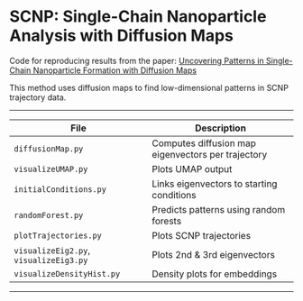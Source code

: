 # SCNP: Single-Chain Nanoparticle Analysis with Diffusion Maps

Code for reproducing results from the paper: [Uncovering Patterns in Single-Chain Nanoparticle Formation with Diffusion Maps](https://drive.google.com/file/d/1-7boAG0BeFYtlzX715l6qX8tP-b2ybJ0/view?usp=sharing)

This method uses diffusion maps to find low-dimensional patterns in SCNP trajectory data.

---

| File | Description |
|------|-------------|
| `diffusionMap.py` | Computes diffusion map eigenvectors per trajectory || `createUmap.py` | Projects eigenvectors into 2D with UMAP |
| `visualizeUMAP.py` | Plots UMAP output |
| `initialConditions.py` | Links eigenvectors to starting conditions |
| `randomForest.py` | Predicts patterns using random forests |
| `plotTrajectories.py` | Plots SCNP trajectories |
| `visualizeEig2.py`, `visualizeEig3.py` | Plots 2nd & 3rd eigenvectors |
| `visualizeDensityHist.py` | Density plots for embeddings |

---
